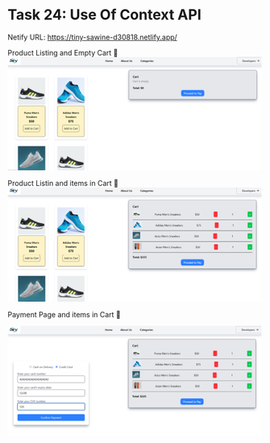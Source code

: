 # Task 24: Use Of Context API

Netify URL: https://tiny-sawine-d30818.netlify.app/

Product Listing and Empty Cart 🛒
![alt text](image.png)

Product Listin and items in Cart 🛒
![alt text](image-1.png)

Payment Page and items in Cart 🛒

![alt text](image-2.png)